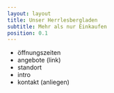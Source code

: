 ```yaml
---
layout: layout
title: Unser Herrlesbergladen
subtitle: Mehr als nur Einkaufen
position: 0.1
---
```


* öffnungszeiten
* angebote (link)
* standort
* intro
* kontakt (anliegen)